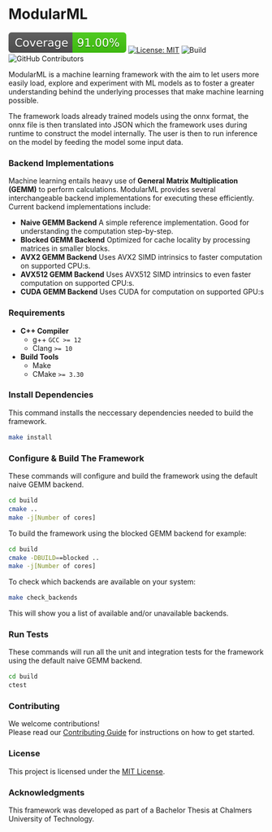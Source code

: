 # ModularML

![Coverage](https://raw.githubusercontent.com/willayy/modularml/gh-pages/docs/coverage-badge.svg)
[![License: MIT](https://img.shields.io/badge/License-MIT-red.svg)](https://opensource.org/licenses/MIT)
![Build](https://github.com/willayy/modularml/actions/workflows/ci_cd.yaml/badge.svg)
![GitHub Contributors](https://img.shields.io/github/contributors/willayy/modularml)

<!-- 
Doesnt work currently issue with services but will try again later
![Visitors](https://shields.io/badge/dynamic/json?label=Visitors&query=value&url=https://api.countapi.xyz/hit/willayy.modularml)
-->


ModularML is a machine learning framework with the aim to let users more easily load, explore and experiment with ML models as to foster a greater understanding behind the underlying processes that make machine learning possible. 

The framework loads already trained models using the onnx format, the onnx file is then translated into JSON which the framework uses during runtime to construct the model internally. The user is then to run inference on the model by feeding the model some input data.


### Backend Implementations
Machine learning entails heavy use of **General Matrix Multiplication (GEMM)** to perform calculations. ModularML provides several interchangeable backend implementations for executing these efficiently.
Current backend implementations include:

- **Naive GEMM Backend**
  A simple reference implementation. Good for understanding the computation step-by-step.
- **Blocked GEMM Backend**
  Optimized for cache locality by processing matrices in smaller blocks.
- **AVX2 GEMM Backend**
  Uses AVX2 SIMD intrinsics to faster computation on supported CPU:s.
- **AVX512 GEMM Backend**
  Uses AVX512 SIMD intrinsics to even faster computation on supported CPU:s.
- **CUDA GEMM Backend**
  Uses CUDA for computation on supported GPU:s


### Requirements

- **C++ Compiler**  
  - g++ `GCC >= 12`  
  - Clang `>= 10`  
- **Build Tools**  
  - Make  
  - CMake `>= 3.30`  

### Install Dependencies
This command installs the neccessary dependencies needed to build the framework.
```sh
make install
```

### Configure & Build The Framework
These commands will configure and build the framework using the default naive GEMM backend.
```sh
cd build
cmake ..
make -j[Number of cores]
```
To build the framework using the blocked GEMM backend for example:
```sh
cd build
cmake -DBUILD==blocked ..
make -j[Number of cores]
```
To check which backends are available on your system:
```sh
make check_backends
```
This will show you a list of available and/or unavailable backends.
### Run Tests
These commands will run all the unit and integration tests for the framework using the default naive GEMM backend.
```sh
cd build
ctest
```

### Contributing
We welcome contributions!  
Please read our [Contributing Guide](CONTRIBUTING.md) for instructions on how to get started.

### License
This project is licensed under the [MIT License](LICENSE).

### Acknowledgments
This framework was developed as part of a Bachelor Thesis at Chalmers University of Technology.